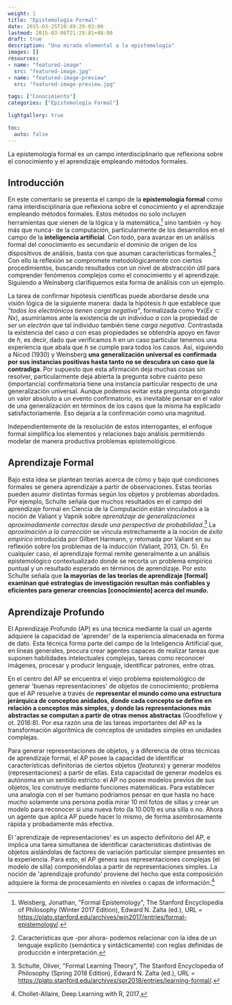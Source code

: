 ```yaml
---
weight: 1
title: "Epistemología Formal"
date: 2015-03-25T10:49:29-03:00
lastmod: 2015-03-06T21:29:01+08:00
draft: true
description: "Una mirada elemental a la epistemología"
images: []
resources:
- name: "featured-image"
  src: "featured-image.jpg"
- name: "featured-image-preview"
  src: "featured-image-preview.jpg"

tags: ["Conocimiento"]
categories: ["Epistemología Formal"]

lightgallery: true

toc:
  auto: false
---
```


La epistemología formal es un campo interdisciplinario que reflexiona sobre el conocimiento y el aprendizaje empleando métodos formales. 

<!--more-->

## Introducción

En este comentario se presenta el campo de la **epistemología formal** como rama interdisciplinaria que reflexiona sobre el conocimiento y el aprendizaje empleando métodos formales. Estos métodos no solo incluyen herramientas que vienen de la lógica y la matemática,[^Weinsberg] sino también -y hoy más que nunca- de la computación, particularmente de los desarrollos en el campo de la **inteligencia artificial**. Con todo, para avanzar en un análisis formal del conocimiento es secundario el dominio de origen de los dispositivos de análisis, basta con que asuman características formales.[^caracteristicas_formales] Con ello la reflexión se compromete metodológicamente con ciertos procedimientos, buscando resultados con un nivel de abstracción útil para comprender fenómenos complejos como el conocimiento y el aprendizaje. Siguiendo a Weinsberg clarifiquemos esta forma de análisis con un  ejemplo. 

La tarea de confirmar hipótesis científicas puede abordarse desde una visión lógica de la siguiente manera: dada la hipótesis *h* que establece que *"todos los electrónicos tienen carga negativa"*, formalizada como $\forall$x($Ex \subset Nx$), asumiríamos ante la existencia de un individuo *a* con la propiedad de *ser un electrón* que tal individuo también tiene *carga negativa*. Contrastada la existencia del caso *a* con esas propiedades se obtendría apoyo en favor de *h*, es decir, dado que verificamos *h* en un caso particular tenemos una experiencia que abala que *h* se cumple para todos los casos. Así, siguiendo a Nicod (1930) y Weinsberg **una generalización universal es confirmada por sus instancias positivas hasta tanto no se descubra un caso que la contradiga**. Por supuesto que esta afirmación deja muchas cosas sin resolver, particularmente deja abierta la pregunta sobre cuánto peso (importancia) confirmatoria tiene una instancia particular respecto de una generalización universal. Aunque podemos evitar esta pregunta otorgando un valor absoluto a un evento confirmatorio, es inevitable pensar en el valor de una generalización en términos de los casos que la misma ha explicado satisfactoriamente. Eso dejaría a la confirmación como una magnitud.

Independientemente de la resolución de estos interrogantes, el enfoque formal simplifica los elementos y relaciones bajo análisis permitiendo modelar de manera productiva problemas epistemológicos.   


## Aprendizaje Formal 

Bajo esta idea se plantean teorías acerca de cómo y bajo qué condiciones formales se genera aprendizaje a partir de observaciones. Estas teorías pueden asumir distintas formas según los objetos y problemas abordados. Por ejemplo, Schulte señala que  muchos resultados en el campo del aprendizaje formal en Ciencia de la Computación están vinculados a la noción de Valiant y Vapnik sobre *aprendizaje de generalizaciones aproximadamente correctas desde una perspectiva de probabilidad*.[^Schulte] La *aproximación a la corrección* se vincula estrechamente a la noción de *éxito empírico* introducida por Gilbert Harmann, y retomada por Valiant en su reflexión sobre los problemas de la inducción (Valiant, 2013, Ch. 5). En cualquier caso, el aprendizaje formal remite generalmente a un análisis epistemológico contextualizado donde se recorta un problema empírico puntual y un resultado esperado en términos de aprendizaje. Por esto Schulte señala que **la mayorías de las teorías de aprendizaje [formal] examinan qué estrategias de investigación resultan más confiables y eficientes para generar creencias [conocimiento] acerca del mundo.**  

## Aprendizaje Profundo

El Aprendizaje Profundo (AP) es una técnica mediante la cual un agente adquiere la capacidad de 'aprender' de la experiencia almacenada en forma de dato. Esta técnica forma parte del campo de la Inteligencia Artificial que, en líneas generales, procura crear agentes capaces de realizar tareas que suponen habilidades intelectuales complejas, tareas como reconocer imágenes, procesar y producir lenguaje, identificar patrones, entre otras.

En el centro del AP se encuentra el viejo problema epistemológico de generar 'buenas representaciones' de objetos de conocimiento; problema que el AP resuelve a través de **representar el mundo como una estructura jerárquica de conceptos anidados, donde cada concepto se define en relación a conceptos más simples, y donde las representaciones más abstractas se computan a partir de otras menos abstractas** (Goodfellow y ot. 2016:8). Por esa razón una de las tareas importantes del AP es la transformación algorítmica de conceptos de unidades simples en unidades complejas. 

Para generar representaciones de objetos, y a diferencia de otras técnicas de aprendizaje formal, el AP posee la capacidad de identificar características definitorias de ciertos objetos (*features*) y generar modelos (representaciones) a partir de ellas. Esta capacidad de generar modelos es autónoma en un sentido estricto: el AP no posee modelos previos de sus objetos, los construye mediante funciones matemáticas. Para establecer una analogía con el ser humano podríamos pensar en que hasta no hace mucho solamente una persona podía mirar 10 mil fotos de sillas y crear un modelo para reconocer si una nueva foto (la 10.001) es una silla o no. Ahora un agente que aplica AP puede hacer lo mismo, de forma asombrosamente rápida y probadamente más efectiva. 

El 'aprendizaje de representaciones' es un aspecto definitorio del AP, e implica una tarea simultanea de identificar características distintivas de objetos aislándolas de factores de variación particular siempre presentes en la experiencia. Para esto, el AP genera sus representaciones complejas (el modelo de silla) componiéndolas a partir de representaciones simples. La noción de 'aprendizaje profundo' proviene del hecho que esta composición adquiere la forma de procesamiento en niveles o capas de información.[^Chollet]


[^Weinsberg]: Weisberg, Jonathan, "Formal Epistemology", The Stanford Encyclopedia of Philosophy (Winter 2017 Edition), Edward N. Zalta (ed.), URL = <https://plato.stanford.edu/archives/win2017/entries/formal-epistemology/>.  
[^caracteristicas_formales]: Características que -por ahora- podemos relacionar con la idea de un lenguaje explícito (semántica y sintácticamente) con reglas definidas de producción e interpretación.    
[^Chollet]: Chollet-Allaire, Deep Learning with R, 2017.
[^Schulte]: Schulte, Oliver, "Formal Learning Theory", The Stanford Encyclopedia of Philosophy (Spring 2018 Edition), Edward N. Zalta (ed.), URL = <https://plato.stanford.edu/archives/spr2018/entries/learning-formal/>.